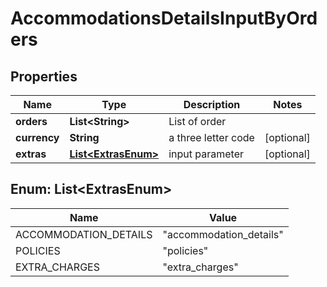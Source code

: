 

# AccommodationsDetailsInputByOrders


## Properties

| Name | Type | Description | Notes |
|------------ | ------------- | ------------- | -------------|
|**orders** | **List&lt;String&gt;** | List of order |  |
|**currency** | **String** | a three letter code |  [optional] |
|**extras** | [**List&lt;ExtrasEnum&gt;**](#List&lt;ExtrasEnum&gt;) | input parameter |  [optional] |



## Enum: List&lt;ExtrasEnum&gt;

| Name | Value |
|---- | -----|
| ACCOMMODATION_DETAILS | &quot;accommodation_details&quot; |
| POLICIES | &quot;policies&quot; |
| EXTRA_CHARGES | &quot;extra_charges&quot; |



